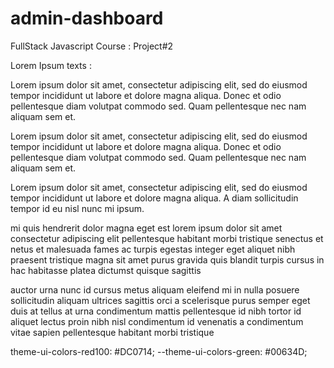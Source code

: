 # admin-dashboard
FullStack Javascript Course : Project#2


Lorem Ipsum texts :

Lorem ipsum dolor sit amet, consectetur adipiscing elit, sed do eiusmod tempor incididunt ut labore et dolore magna aliqua. Donec et odio pellentesque diam volutpat commodo sed. Quam pellentesque nec nam aliquam sem et.

Lorem ipsum dolor sit amet, consectetur adipiscing elit, sed do eiusmod tempor incididunt ut labore et dolore magna aliqua. Donec et odio pellentesque diam volutpat commodo sed. Quam pellentesque nec nam aliquam sem et.

Lorem ipsum dolor sit amet, consectetur adipiscing elit, sed do eiusmod tempor incididunt ut labore et dolore magna aliqua. A diam sollicitudin tempor id eu nisl nunc mi ipsum.

mi quis hendrerit dolor magna eget est lorem ipsum dolor sit amet consectetur adipiscing elit pellentesque habitant morbi tristique senectus et netus et malesuada fames ac turpis egestas integer eget aliquet nibh praesent tristique magna sit amet purus gravida quis blandit turpis cursus in hac habitasse platea dictumst quisque sagittis

auctor urna nunc id cursus metus aliquam eleifend mi in nulla posuere sollicitudin aliquam ultrices sagittis orci a scelerisque purus semper eget duis at tellus at urna condimentum mattis pellentesque id nibh tortor id aliquet lectus proin nibh nisl condimentum id venenatis a condimentum vitae sapien pellentesque habitant morbi tristique

theme-ui-colors-red100: #DC0714;
    --theme-ui-colors-green: #00634D;